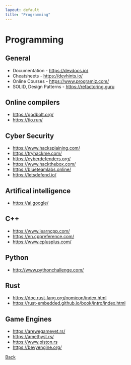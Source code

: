```yaml
---
layout: default
title: "Programming"
---
```


# Programming


## General

+ Documentation - https://devdocs.io/
+ Cheatsheets - https://devhints.io/
+ Online Courses - https://www.programiz.com/
+ SOLID, Design Patterns - https://refactoring.guru

## Online compilers

+ https://godbolt.org/
+ https://tio.run/

## Cyber Security

+ https://www.hacksplaining.com/
+ https://tryhackme.com/
+ https://cyberdefenders.org/
+ https://www.hackthebox.com/
+ https://blueteamlabs.online/
+ https://letsdefend.io/

## Artifical intelligence 

+ https://ai.google/

## C++

+ https://www.learncpp.com/
+ https://en.cppreference.com/
+ https://www.cplusplus.com/

## Python

+ http://www.pythonchallenge.com/

## Rust

* https://doc.rust-lang.org/nomicon/index.html
* https://rust-embedded.github.io/book/intro/index.html

## Game Engines

* https://arewegameyet.rs/
* https://amethyst.rs/
* https://www.piston.rs
* https://bevyengine.org/

[Back](./index.md)
